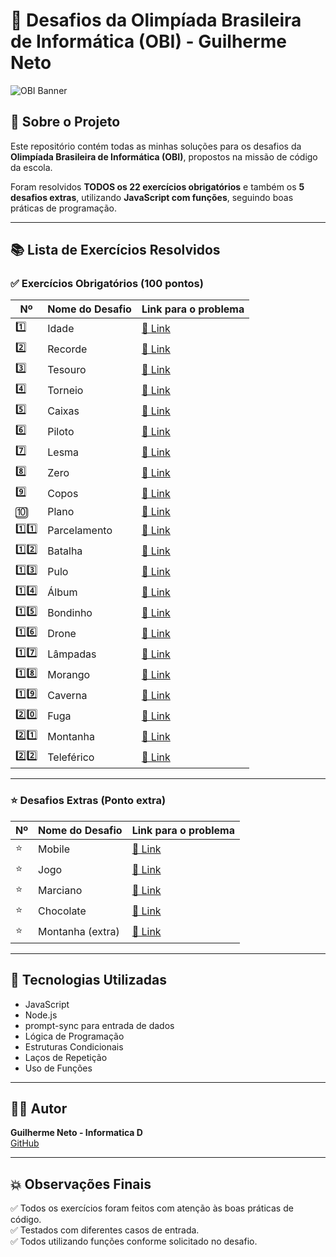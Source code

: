 
# 🏅 Desafios da Olimpíada Brasileira de Informática (OBI) - Guilherme Neto

![OBI Banner](https://olimpiada.ic.unicamp.br/img/obi_logo.png)

## 📌 Sobre o Projeto

Este repositório contém todas as minhas soluções para os desafios da **Olimpíada Brasileira de Informática (OBI)**, propostos na missão de código da escola.

Foram resolvidos **TODOS os 22 exercícios obrigatórios** e também os **5 desafios extras**, utilizando **JavaScript com funções**, seguindo boas práticas de programação.

---

## 📚 Lista de Exercícios Resolvidos

### ✅ Exercícios Obrigatórios (100 pontos)

| Nº | Nome do Desafio | Link para o problema |
|---|---|---|
| 1️⃣ | Idade | [🔗 Link](https://olimpiada.ic.unicamp.br/pratique/pj/2021/f1/idade/) |
| 2️⃣ | Recorde | [🔗 Link](https://olimpiada.ic.unicamp.br/pratique/p1/2021/f2/recorde/) |
| 3️⃣ | Tesouro | [🔗 Link](https://olimpiada.ic.unicamp.br/pratique/p1/2020/f1/tesouro/) |
| 4️⃣ | Torneio | [🔗 Link](https://olimpiada.ic.unicamp.br/pratique/p1/2021/f1/torneio/) |
| 5️⃣ | Caixas | [🔗 Link](https://olimpiada.ic.unicamp.br/pratique/pj/2020/f1/caixas/) |
| 6️⃣ | Piloto | [🔗 Link](https://olimpiada.ic.unicamp.br/pratique/pj/2020/f1/piloto/) |
| 7️⃣ | Lesma | [🔗 Link](https://olimpiada.ic.unicamp.br/pratique/pj/2020/f2/lesma/) |
| 8️⃣ | Zero | [🔗 Link](https://olimpiada.ic.unicamp.br/pratique/p1/2021/f1/zero/) |
| 9️⃣ | Copos | [🔗 Link](https://olimpiada.ic.unicamp.br/pratique/pj/2019/f2/copos/) |
| 🔟 | Plano | [🔗 Link](https://olimpiada.ic.unicamp.br/pratique/pj/2021/f1/plano/) |
| 1️⃣1️⃣ | Parcelamento | [🔗 Link](https://olimpiada.ic.unicamp.br/pratique/pj/2019/f3/parcelamento/) |
| 1️⃣2️⃣ | Batalha | [🔗 Link](https://olimpiada.ic.unicamp.br/pratique/pj/2018/f3/batalha/) |
| 1️⃣3️⃣ | Pulo | [🔗 Link](https://olimpiada.ic.unicamp.br/pratique/pj/2018/f3/pulo/) |
| 1️⃣4️⃣ | Álbum | [🔗 Link](https://olimpiada.ic.unicamp.br/pratique/pj/2018/f1/album/) |
| 1️⃣5️⃣ | Bondinho | [🔗 Link](https://olimpiada.ic.unicamp.br/pratique/pj/2017/f1/bondinho/) |
| 1️⃣6️⃣ | Drone | [🔗 Link](https://olimpiada.ic.unicamp.br/pratique/pj/2017/f1/drone/) |
| 1️⃣7️⃣ | Lâmpadas | [🔗 Link](https://olimpiada.ic.unicamp.br/pratique/pj/2016/f1/lampadas/) |
| 1️⃣8️⃣ | Morango | [🔗 Link](https://olimpiada.ic.unicamp.br/pratique/pj/2016/f1/morango/) |
| 1️⃣9️⃣ | Caverna | [🔗 Link](https://olimpiada.ic.unicamp.br/pratique/pj/2016/f2/caverna/) |
| 2️⃣0️⃣ | Fuga | [🔗 Link](https://olimpiada.ic.unicamp.br/pratique/pj/2016/f2/fuga/) |
| 2️⃣1️⃣ | Montanha | [🔗 Link](https://olimpiada.ic.unicamp.br/pratique/p1/2017/f2/montanha/) |
| 2️⃣2️⃣ | Teleférico | [🔗 Link](https://olimpiada.ic.unicamp.br/pratique/p1/2017/f1/teleferico/) |

---

### ⭐ Desafios Extras (Ponto extra)

| Nº | Nome do Desafio | Link para o problema |
|---|---|---|
| ⭐ | Mobile | [🔗 Link](https://olimpiada.ic.unicamp.br/pratique/pj/2015/f1/mobile/) |
| ⭐ | Jogo | [🔗 Link](https://olimpiada.ic.unicamp.br/pratique/pj/2016/f1/jogo/) |
| ⭐ | Marciano | [🔗 Link](https://olimpiada.ic.unicamp.br/pratique/p1/2010/f2/marciano/) |
| ⭐ | Chocolate | [🔗 Link](https://olimpiada.ic.unicamp.br/pratique/p1/2009/f2/chocolate/) |
| ⭐ | Montanha (extra) | [🔗 Link](https://olimpiada.ic.unicamp.br/pratique/p1/2017/f2/montanha/) |

---

## 🚀 Tecnologias Utilizadas

- JavaScript
- Node.js
- prompt-sync para entrada de dados
- Lógica de Programação
- Estruturas Condicionais
- Laços de Repetição
- Uso de Funções

---

## 👨‍💻 Autor

**Guilherme Neto - Informatica D**  
[GitHub](https://github.com/Guilherme-op7)

---

## 💥 Observações Finais

✅ Todos os exercícios foram feitos com atenção às boas práticas de código.  
✅ Testados com diferentes casos de entrada.  
✅ Todos utilizando funções conforme solicitado no desafio.
